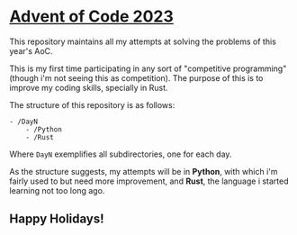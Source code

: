 # [Advent of Code 2023](https://adventofcode.com/)

This repository maintains all my attempts at solving the problems of this year's AoC.

This is my first time participating in any sort of "competitive programming" (though i'm not seeing this as competition). The purpose of this is to improve my coding skills, specially in Rust.

The structure of this repository is as follows:

```
- /DayN
    - /Python
    - /Rust
```

Where `DayN` exemplifies all subdirectories, one for each day.

As the structure suggests, my attempts will be in **Python**, with which i'm fairly used to but need more improvement, and **Rust**, the language i started learning not too long ago.

## Happy Holidays!
